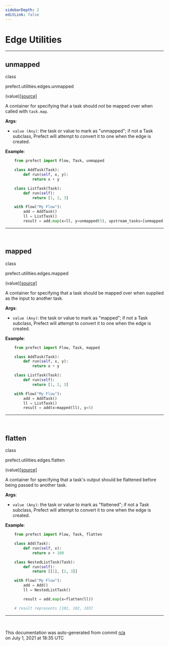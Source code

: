 ```yaml
---
sidebarDepth: 2
editLink: false
---
```

# Edge Utilities
---
 ## unmapped
 <div class='class-sig' id='prefect-utilities-edges-unmapped'><p class="prefect-sig">class </p><p class="prefect-class">prefect.utilities.edges.unmapped</p>(value)<span class="source"><a href="https://github.com/PrefectHQ/prefect/blob/master/src/prefect/utilities/edges.py#L57">[source]</a></span></div>

A container for specifying that a task should _not_ be mapped over when called with `task.map`.

**Args**:     <ul class="args"><li class="args">`value (Any)`: the task or value to mark as "unmapped"; if not a Task         subclass, Prefect will attempt to convert it to one when the edge is         created.</li></ul> **Example**:     
```python
    from prefect import Flow, Task, unmapped

    class AddTask(Task):
        def run(self, x, y):
            return x + y

    class ListTask(Task):
        def run(self):
            return [1, 2, 3]

    with Flow("My Flow"):
        add = AddTask()
        ll = ListTask()
        result = add.map(x=ll, y=unmapped(5), upstream_tasks=[unmapped(Task())])

```


---
<br>

 ## mapped
 <div class='class-sig' id='prefect-utilities-edges-mapped'><p class="prefect-sig">class </p><p class="prefect-class">prefect.utilities.edges.mapped</p>(value)<span class="source"><a href="https://github.com/PrefectHQ/prefect/blob/master/src/prefect/utilities/edges.py#L25">[source]</a></span></div>

A container for specifying that a task should be mapped over when supplied as the input to another task.

**Args**:     <ul class="args"><li class="args">`value (Any)`: the task or value to mark as "mapped"; if not a Task         subclass, Prefect will attempt to convert it to one when the edge is         created.</li></ul> **Example**:     
```python
    from prefect import Flow, Task, mapped

    class AddTask(Task):
        def run(self, x, y):
            return x + y

    class ListTask(Task):
        def run(self):
            return [1, 2, 3]

    with Flow("My Flow"):
        add = AddTask()
        ll = ListTask()
        result = add(x=mapped(ll), y=5)

```


---
<br>

 ## flatten
 <div class='class-sig' id='prefect-utilities-edges-flatten'><p class="prefect-sig">class </p><p class="prefect-class">prefect.utilities.edges.flatten</p>(value)<span class="source"><a href="https://github.com/PrefectHQ/prefect/blob/master/src/prefect/utilities/edges.py#L89">[source]</a></span></div>

A container for specifying that a task's output should be flattened before being passed to another task.

**Args**:     <ul class="args"><li class="args">`value (Any)`: the task or value to mark as "flattened"; if not a Task         subclass, Prefect will attempt to convert it to one when the edge is         created.</li></ul> **Example**:     
```python
    from prefect import Flow, Task, flatten

    class Add(Task):
        def run(self, x):
            return x + 100

    class NestedListTask(Task):
        def run(self):
            return [[1], [2, 3]]

    with Flow("My Flow"):
        add = Add()
        ll = NestedListTask()

        result = add.map(x=flatten(ll))

    # result represents [101, 102, 103]

```


---
<br>


<p class="auto-gen">This documentation was auto-generated from commit <a href='https://github.com/PrefectHQ/prefect/commit/n/a'>n/a</a> </br>on July 1, 2021 at 18:35 UTC</p>
